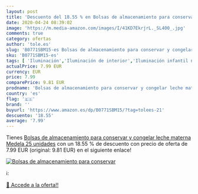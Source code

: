 ```yaml
---
layout: post
title: 'Descuento del 18.55 % en Bolsas de almacenamiento para conservar '
date: 2020-04-24 08:39:02
image: 'https://m.media-amazon.com/images/I/41KD7EkrjrL._SL400_.jpg'
comments: true
category: ofertas
author: 'tole.es'
slug: 'B0771SBM15-es Bolsas de almacenamiento para conservar y congelar leche...'
sku: 'B0771SBM15-es'
tags: [ 'Iluminación','Iluminación de interior','Iluminación infantil nocturna','Lámparas e iluminación infantil','medela', ]
actualPrice: 7.99 EUR
currency: EUR
price: 7.99
comparePrice: 9.81 EUR
prodname: 'Bolsas de almacenamiento para conservar y congelar leche materna Medela  25 unidades'
country: 'es'
flag: '🇪🇸'
brand: ''
buyurl: 'https://www.amazon.es/dp/B0771SBM15/?tag=tolees-21'
descuento: '18.55'
average: '7.99'
---
```


Tienes [Bolsas de almacenamiento para conservar y congelar leche materna Medela  25 unidades](https://www.amazon.es/dp/B0771SBM15/?tag=tolees-21) con un 18.55 % de descuento con precio de oferta de 7.99 EUR (original: 9.81 EUR) en el siguiente enlace!

[![Bolsas de almacenamiento para conservar ](https://m.media-amazon.com/images/I/41KD7EkrjrL._SL400_.jpg)](https://www.amazon.es/dp/B0771SBM15/?tag=tolees-21)

ℹ️:


[🛒 Accede a la oferta!!](https://www.amazon.es/dp/B0771SBM15/?tag=tolees-21)
